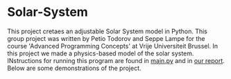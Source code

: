 # Solar-System
This project cretaes an adjustable Solar System model in Python. This group project was written by Petio Todorov and Seppe Lampe for the course 'Advanced Programming Concepts' at Vrije Universiteit Brussel. In this project we made a physics-based model of the solar system. INstructions for running this program are found in [main.py](https://github.com/SeppeLampe/Solar-System/blob/master/Main.py) and in [our report](https://github.com/SeppeLampe/Solar-System/blob/master/Report.pdf). Below are some demonstrations of the project.


